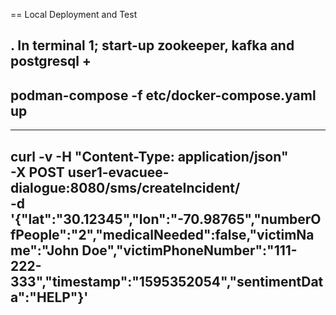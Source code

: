== Local Deployment and Test

. In terminal 1; start-up zookeeper, kafka and postgresql
+
-----
podman-compose -f etc/docker-compose.yaml up
-----

-----
curl -v -H "Content-Type: application/json" \
        -X POST  user1-evacuee-dialogue:8080/sms/createIncident/ \
        -d '{"lat":"30.12345","lon":"-70.98765","numberOfPeople":"2","medicalNeeded":false,"victimName":"John Doe","victimPhoneNumber":"111-222-333","timestamp":"1595352054","sentimentData":"HELP"}'
-----
